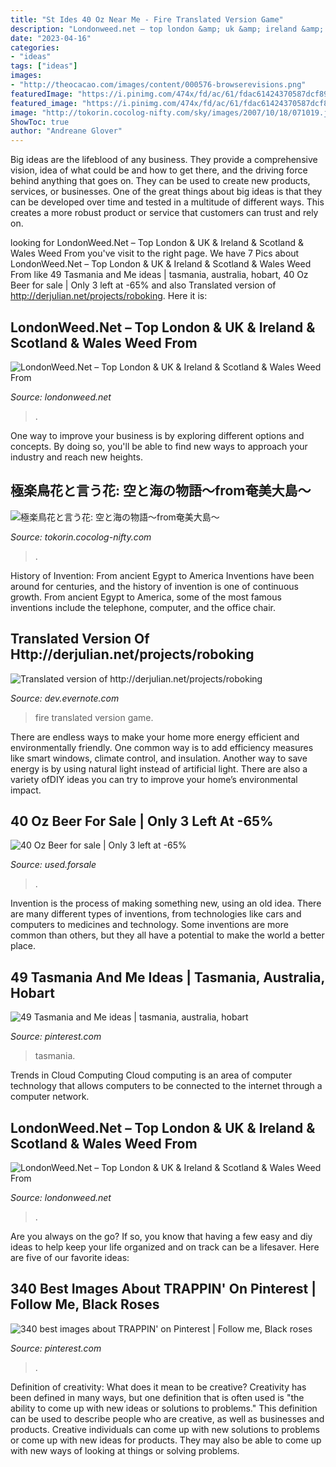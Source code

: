 ```yaml
---
title: "St Ides 40 Oz Near Me - Fire Translated Version Game"
description: "Londonweed.net – top london &amp; uk &amp; ireland &amp; scotland &amp; wales weed from"
date: "2023-04-16"
categories:
- "ideas"
tags: ["ideas"]
images:
- "http://theocacao.com/images/content/000576-browserevisions.png"
featuredImage: "https://i.pinimg.com/474x/fd/ac/61/fdac61424370587dcf89dc8d12cea3d1--wooden-boats-tasmania.jpg"
featured_image: "https://i.pinimg.com/474x/fd/ac/61/fdac61424370587dcf89dc8d12cea3d1--wooden-boats-tasmania.jpg"
image: "http://tokorin.cocolog-nifty.com/sky/images/2007/10/18/071019.jpg"
ShowToc: true
author: "Andreane Glover"
---
```



Big ideas are the lifeblood of any business. They provide a comprehensive vision, idea of what could be and how to get there, and the driving force behind anything that goes on. They can be used to create new products, services, or businesses. One of the great things about big ideas is that they can be developed over time and tested in a multitude of different ways. This creates a more robust product or service that customers can trust and rely on.

	

		
looking for LondonWeed.Net – Top London &amp; UK &amp; Ireland &amp; Scotland &amp; Wales Weed From you've visit to the right page. We have 7 Pics about LondonWeed.Net – Top London &amp; UK &amp; Ireland &amp; Scotland &amp; Wales Weed From like 49 Tasmania and Me ideas | tasmania, australia, hobart, 40 Oz Beer for sale | Only 3 left at -65% and also Translated version of http://derjulian.net/projects/roboking. Here it is:
		
    
## LondonWeed.Net – Top London &amp; UK &amp; Ireland &amp; Scotland &amp; Wales Weed From

<img loading=lazy src="http://comprarmarihuanamadrid.es/wp-content/uploads/2021/01/Diseno-sin-titulo-2021-01-25T143759.656.jpg" onerror="this.onerror=null;this.src='https://tse4.mm.bing.net/th?id=OIP.chNPBo69iMqZDV_GwHBWAgAAAA&amp;pid=15.1';" alt="LondonWeed.Net – Top London &amp; UK &amp; Ireland &amp; Scotland &amp; Wales Weed From">

_Source: londonweed.net_

>. 

	

One way to improve your business is by exploring different options and concepts. By doing so, you'll be able to find new ways to approach your industry and reach new heights.

    
## 極楽鳥花と言う花: 空と海の物語～from奄美大島～

<img loading=lazy src="http://tokorin.cocolog-nifty.com/sky/images/2007/10/18/071019.jpg" onerror="this.onerror=null;this.src='https://tse4.mm.bing.net/th?id=OIP.Hvxp3TAKcygRZCR4666xVAAAAA&amp;pid=15.1';" alt="極楽鳥花と言う花: 空と海の物語～from奄美大島～">

_Source: tokorin.cocolog-nifty.com_

>. 

	

History of Invention: From ancient Egypt to America
Inventions have been around for centuries, and the history of invention is one of continuous growth. From ancient Egypt to America, some of the most famous inventions include the telephone, computer, and the office chair.

    
## Translated Version Of Http://derjulian.net/projects/roboking

<img loading=lazy src="http://theocacao.com/images/content/000576-browserevisions.png" onerror="this.onerror=null;this.src='https://tse1.mm.bing.net/th?id=OIP.d3wlGKf886hbDl9Zmp96mgHaE6&amp;pid=15.1';" alt="Translated version of http://derjulian.net/projects/roboking">

_Source: dev.evernote.com_

>fire translated version game. 

	

There are endless ways to make your home more energy efficient and environmentally friendly. One common way is to add efficiency measures like smart windows, climate control, and insulation. Another way to save energy is by using natural light instead of artificial light. There are also a variety ofDIY ideas you can try to improve your home’s environmental impact.

    
## 40 Oz Beer For Sale | Only 3 Left At -65%

<img loading=lazy src="https://i.ebayimg.com/00/s/MTYwMFgxMjAw/z/2ccAAOSwqZ9gxZiu/$_1.JPG" onerror="this.onerror=null;this.src='https://tse4.mm.bing.net/th?id=OIP.PszCHLWAQJR8xTGNj-6tNAAAAA&amp;pid=15.1';" alt="40 Oz Beer for sale | Only 3 left at -65%">

_Source: used.forsale_

>. 

	

Invention is the process of making something new, using an old idea. There are many different types of inventions, from technologies like cars and computers to medicines and technology. Some inventions are more common than others, but they all have a potential to make the world a better place.

    
## 49 Tasmania And Me Ideas | Tasmania, Australia, Hobart

<img loading=lazy src="https://i.pinimg.com/474x/fd/ac/61/fdac61424370587dcf89dc8d12cea3d1--wooden-boats-tasmania.jpg" onerror="this.onerror=null;this.src='https://tse1.mm.bing.net/th?id=OIP.2tW3EaKZ1TA0tIiH_hXj-wAAAA&amp;pid=15.1';" alt="49 Tasmania and Me ideas | tasmania, australia, hobart">

_Source: pinterest.com_

>tasmania. 

	

Trends in Cloud Computing
Cloud computing is an area of computer technology that allows computers to be connected to the internet through a computer network.

    
## LondonWeed.Net – Top London &amp; UK &amp; Ireland &amp; Scotland &amp; Wales Weed From

<img loading=lazy src="https://londonweed.net/wp-content/uploads/2020/10/irelandcannabis-300x197.jpg" onerror="this.onerror=null;this.src='https://tse1.mm.bing.net/th?id=OIP.yK0HsEry_qYUFgmqdG_BzAAAAA&amp;pid=15.1';" alt="LondonWeed.Net – Top London &amp; UK &amp; Ireland &amp; Scotland &amp; Wales Weed From">

_Source: londonweed.net_

>. 

	

Are you always on the go? If so, you know that having a few easy and diy ideas to help keep your life organized and on track can be a lifesaver. Here are five of our favorite ideas: 

    
## 340 Best Images About TRAPPIN&#039; On Pinterest | Follow Me, Black Roses

<img loading=lazy src="https://s-media-cache-ak0.pinimg.com/736x/29/87/2b/29872be12e7c09ccc08c1f6420b1cc16--life-goals-grinding.jpg" onerror="this.onerror=null;this.src='https://tse2.mm.bing.net/th?id=OIP.IQDZ9L0Ws6v4SqKnnd3haAHaHa&amp;pid=15.1';" alt="340 best images about TRAPPIN&#039; on Pinterest | Follow me, Black roses">

_Source: pinterest.com_

>. 

	

Definition of creativity: What does it mean to be creative?
Creativity has been defined in many ways, but one definition that is often used is "the ability to come up with new ideas or solutions to problems." This definition can be used to describe people who are creative, as well as businesses and products. Creative individuals can come up with new solutions to problems or come up with new ideas for products. They may also be able to come up with new ways of looking at things or solving problems.

